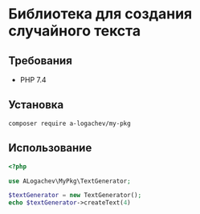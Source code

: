 # Библиотека для создания случайного текста

## Требования

- PHP 7.4

## Установка

```shell
composer require a-logachev/my-pkg
```

## Использование

```php
<?php

use ALogachev\MyPkg\TextGenerator;

$textGenerator = new TextGenerator();
echo $textGenerator->createText(4)
```
